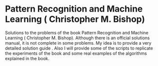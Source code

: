 # Pattern Recognition and Machine Learning ( Christopher M. Bishop)
Solutions to the problems of the book Pattern Recognition and Machine Learning ( Christopher M. Bishop).  Although there is an official solutions manual, it is not complete in some problems. My idea is to provide a very detailed solution guide . Also I will provide some of the scripts to replicate the experiments of the book and some real examples of the algorithms explained in the book. 
